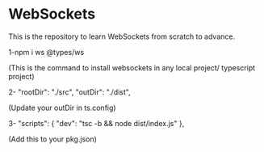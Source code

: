 # WebSockets
This is the repository to learn WebSockets from scratch to advance.

1-npm i ws @types/ws

(This is the command to install websockets in any local project/ typescript project)

2-
"rootDir": "./src",
"outDir": "./dist",

(Update your outDir in ts.config)


3-
"scripts": {
    "dev": "tsc -b && node dist/index.js"
  },

(Add this to your pkg.json) 